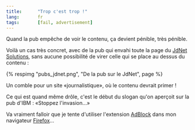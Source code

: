 ```yaml
---
title:      "Trop c'est trop !"
lang:       fr
tags:       [fail, advertisement]
---
```


Quand la pub empêche de voir le contenu, ça devient pénible, très pénible.


Voilà un cas très concret, avec de la pub qui envahi toute la page du [JdNet Solutions](http://solutions.journaldunet.com/), sans aucune possibilité de virer celle qui se place au dessus du contenu :

{% respimg "pubs_jdnet.png", "De la pub sur le JdNet", page %}

Un comble pour un site «journalistique», où le contenu devrait primer !

Ce qui est quand même drôle, c'est le début du slogan qu'on aperçoit sur la pub d'IBM : «Stoppez l'invasion…»

Va vraiment falloir que je tente d'utiliser l'extension [AdBlock](http://adblock.mozdev.org/) dans mon navigateur [Firefox](http://www.mozilla.org/products/firefox/)…
